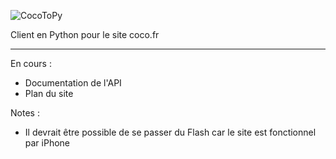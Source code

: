 ![CocoToPy](https://my.mixtape.moe/ydggui.svg)

Client en Python pour le site coco.fr

***

En cours :
* Documentation de l'API
* Plan du site

Notes :
* Il devrait être possible de se passer du Flash car le site est fonctionnel par iPhone
